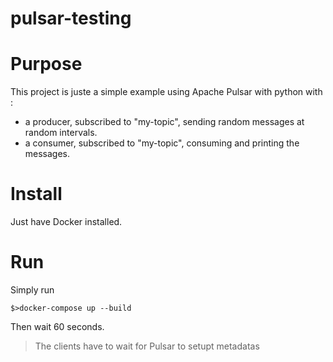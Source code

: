 # pulsar-testing
# Purpose

This project is juste a simple example using Apache Pulsar with python with :
- a producer, subscribed to "my-topic", sending random messages at random intervals.
- a consumer, subscribed to "my-topic", consuming and printing the messages.

# Install

Just have Docker installed.

# Run

Simply run 

    $>docker-compose up --build

Then wait 60 seconds.
> The clients have to wait for Pulsar to setupt metadatas
